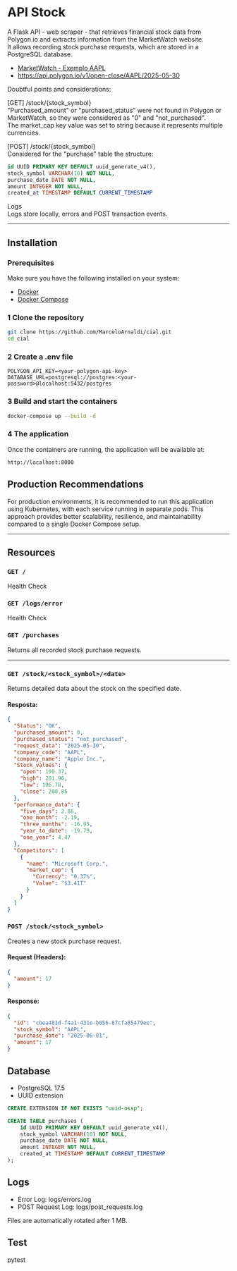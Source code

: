 # API Stock

A Flask API - web scraper - that retrieves financial stock data from Polygon.io and extracts information from the MarketWatch website.  
It allows recording stock purchase requests, which are stored in a PostgreSQL database.

- [MarketWatch - Exemplo AAPL](https://www.marketwatch.com)
- https://api.polygon.io/v1/open-close/AAPL/2025-05-30

Doubtful points and considerations:    

[GET] /stock/{stock_symbol}  
"Purchased_amount" or "purchased_status" were not found in Polygon or MarketWatch, so they were considered as "0" and "not_purchased".  
The market_cap key value was set to string because it represents multiple currencies.  

[POST] /stock/{stock_symbol}  
Considered for the "purchase" table the structure:
```sql
id UUID PRIMARY KEY DEFAULT uuid_generate_v4(),
stock_symbol VARCHAR(10) NOT NULL,
purchase_date DATE NOT NULL,
amount INTEGER NOT NULL,
created_at TIMESTAMP DEFAULT CURRENT_TIMESTAMP
```  
Logs  
Logs store locally, errors and POST transaction events.

---

## Installation
### Prerequisites

Make sure you have the following installed on your system:

- [Docker](https://www.docker.com/)
- [Docker Compose](https://docs.docker.com/compose/)

### 1 Clone the repository
```bash
git clone https://github.com/MarceloArnaldi/cial.git
cd cial
```
### 2 Create a .env file
```env
POLYGON_API_KEY=<your-polygon-api-key>
DATABASE_URL=postgresql://postgres:<your-password>@localhost:5432/postgres
```
### 3 Build and start the containers
```bash
docker-compose up --build -d
```
### 4 The application
Once the containers are running, the application will be available at:
```bash
http://localhost:8000
```


## Production Recommendations

For production environments, it is recommended to run this application using Kubernetes, with each service running in separate pods. This approach provides better scalability, resilience, and maintainability compared to a single Docker Compose setup.


---

## Resources 

### `GET /`
Health Check

### `GET /logs/error`
Health Check

### `GET /purchases`
Returns all recorded stock purchase requests.

---

### `GET /stock/<stock_symbol>/<date>`
Returns detailed data about the stock on the specified date.

#### Resposta:
```json
{
  "Status": "OK",
  "purchased_amount": 0,
  "purchased_status": "not_purchased",
  "request_data": "2025-05-30",
  "company_code": "AAPL",
  "company_name": "Apple Inc.",
  "Stock_values": {
    "open": 199.37,
    "high": 201.96,
    "low": 196.78,
    "close": 200.85
  },
  "performance_data": {
    "five_days": 2.86,
    "one_month": -2.19,
    "three_months": -16.95,
    "year_to_date": -19.79,
    "one_year": 4.47
  },
  "Competitors": [
    {
      "name": "Microsoft Corp.",
      "market_cap": {
        "Currency": "0.37%",
        "Value": "$3.41T"
      }
    }
  ]
}
```

### `POST /stock/<stock_symbol>`
Creates a new stock purchase request.

#### Request (Headers):
```json
{
  "amount": 17
}
```

#### Response:
```json
{
  "id": "cbea481d-f4a1-431e-b056-87cfa85479ee",
  "stock_symbol": "AAPL",
  "purchase_date": "2025-06-01",
  "amount": 17
}
```

## Database
- PostgreSQL 17.5
- UUID extension 
```sql
CREATE EXTENSION IF NOT EXISTS "uuid-ossp";

CREATE TABLE purchases (
    id UUID PRIMARY KEY DEFAULT uuid_generate_v4(),
    stock_symbol VARCHAR(10) NOT NULL,
    purchase_date DATE NOT NULL,
    amount INTEGER NOT NULL,
    created_at TIMESTAMP DEFAULT CURRENT_TIMESTAMP
);
```

## Logs
- Error Log: logs/errors.log
- POST Request Log: logs/post_requests.log
  
Files are automatically rotated after 1 MB.

## Test
pytest







